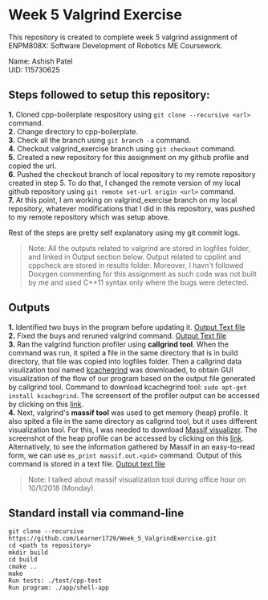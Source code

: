 # Week 5 Valgrind Exercise

This repository is created to complete week 5 valgrind assignment of ENPM808X: Software Development of Robotics ME Coursework.

Name: Ashish Patel <br/>
UID: 115730625

## Steps followed to setup this repository:

**1.** Cloned cpp-boilerplate respository using `git clone --recursive <url>` command. <br/>
**2.** Change directory to cpp-boilerplate. <br/>
**3.** Check all the branch using `git branch -a` command. <br/>
**4.** Checkout valgrind_exercise branch using `git checkout` command. <br/>
**5.** Created a new repository for this assignment on my github profile and copied the url. <br/>
**6.** Pushed the checkout branch of local repository to my remote repository created in step 5. To do that, I changed the remote version of my local github repository using `git remote set-url origin <url>` command. <br/>
**7.** At this point, I am working on valgrind_exercise branch on my local repository, whatever modifications that I did in this repository, was pushed to my remote repository which was setup above. <br/>

Rest of the steps are pretty self explanatory using my git commit logs.

>Note: All the outputs related to valgrind are stored in logfiles folder, and linked in Output section below. Output related to cpplint and cppcheck are stored in results folder. Moreover, I havn't followed Doxygen commenting for this assignment as such code was not built by me and used C++11 syntax only where the bugs were detected.
  
## Outputs

**1.** Identified two buys in the program before updating it. [Output Text file](/logfiles/beforeUpdating.txt) <br/>
**2.** Fixed the buys and reruned valgrind command. [Output Text file](/logfiles/afterUpdating.txt) <br/>
**3.** Ran the valgrind function profiler using **callgrind tool**. When the command was run, it spited a file in the same directory that is in build directory, that file was copied into logfiles folder. Then a callgrind data visulization tool named [kcachegrind](https://kcachegrind.github.io/html/Home.html) was downloaded, to obtain GUI visualization of the flow of our program based on the output file generated by callgrind tool. Command to download kcachegrind tool: `sudo apt-get install kcachegrind`. The screensort of the profiler output can be accessed by clicking on this [link](/logfiles/function_runtime_profiler.png). <br/>
**4.** Next, valgrind's **massif tool** was used to get memory (heap) profile. It also spited a file in the same directory as callgrind tool, but it uses different visualization tool. For this, I was needed to download [Massif visualizer](https://www.linux-apps.com/p/1127160/). The screenshot of the heap profile can be accessed by clicking on this [link](/logfiles/memory_profile.png). Alternatively, to see the information gathered by Massif in an easy-to-read form, we can use `ms_print massif.out.<pid>` command. Output of this command is stored in a text file. [Output text file](/logfiles/massifOutput.txt)
>Note: I talked about massif visualization tool during office hour on 10/1/2018 (Monday).

## Standard install via command-line
```
git clone --recursive https://github.com/Learner1729/Week_5_ValgrindExercise.git
cd <path to repository>
mkdir build
cd build
cmake ..
make
Run tests: ./test/cpp-test
Run program: ./app/shell-app
```

